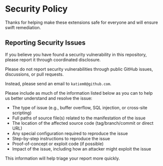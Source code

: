 # Security Policy

Thanks for helping make these extensions safe for everyone and will ensure swift remediation.

## Reporting Security Issues

If you believe you have found a security vulnerability in this repository,
please report it through coordinated disclosure.

Please do not report security vulnerabilities through public GitHub issues, discussions, or pull requests.

Instead, please send an email to `katiem0@github.com`.

Please include as much of the information listed below as you can to
help us better understand and resolve the issue:

- The type of issue (e.g., buffer overflow, SQL injection, or cross-site scripting)
- Full paths of source file(s) related to the manifestation of the issue
- The location of the affected source code (tag/branch/commit or direct URL)
- Any special configuration required to reproduce the issue
- Step-by-step instructions to reproduce the issue
- Proof-of-concept or exploit code (if possible)
- Impact of the issue, including how an attacker might exploit the issue

This information will help triage your report more quickly.
